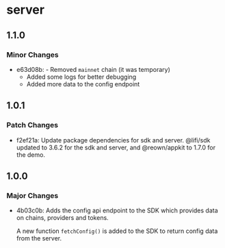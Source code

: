 # server

## 1.1.0

### Minor Changes

- e63d08b: - Removed `mainnet` chain (it was temporary)
  - Added some logs for better debugging
  - Added more data to the config endpoint

## 1.0.1

### Patch Changes

- f2ef21a: Update package dependencies for sdk and server.
  @lifi/sdk updated to 3.6.2 for the sdk and server, and @reown/appkit to 1.7.0 for the demo.

## 1.0.0

### Major Changes

- 4b03c0b: Adds the config api endpoint to the SDK which provides data on chains, providers and tokens.

  A new function `fetchConfig()` is added to the SDK to return config data from the server.
